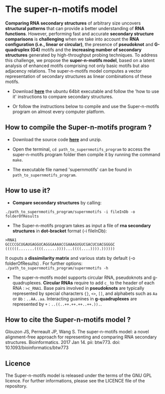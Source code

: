 # The super-n-motifs model #

**Comparing RNA secondary structures** of arbitrary size uncovers **structural patterns** that can provide a better understanding of **RNA functions**. However, performing fast and accurate **secondary structure comparisons** is **challenging** when we take into account the **RNA configuration (i.e., linear or circular)**, the presence of **pseudoknot** and **G-quadruplex (G4)** motifs and the **increasing number of secondary structures** generated by high-throughput probing techniques. To address this challenge, we propose the **super-n-motifs model**, based on a latent analysis of enhanced motifs comprising not only basic motifs but also adjacency relations. The super-n-motifs model computes a vector representation of secondary structures as linear combinations of these motifs.

* Download **[here](https://github.com/jpsglouzon/supernmotifs/releases)** the ubuntu 64bit executable and follow the 'how to use it' instructions to compare secondary structures. 

* Or follow the instructions below to compile and use the Super-n-motifs program on almost every computer platform.

## How to compile the Super-n-motifs program ? ##

* Download the source code **[here](https://github.com/jpsglouzon/supernmotifs/zipball/master)** and unzip.

* Open the terminal, `cd path_to_supernmotifs_program` to access the super-n-motifs program folder then compile it by running the command `make`.

* The executable file named 'supernmotifs' can be found in `path_to_supernmotifs_program`.

## How to use it? ##

* **Compare secondary structures** by calling: 
```
./path_to_supernmotifs_program/supernmotifs -i fileInDb -o folderOfResults
```

* The Super-n-motifs program takes as input a file of **rna secondary structures** in **dot-bracket** format (-i fileInDb):
```
>RNA1
GCCCCGCUGAUGAGGUCAGGGAAAACCGAAAGUGUCGACUCUACGGGGC
((((((.......((((......))))...((((....)))).))))))
```
It ouputs a **dissimilarity matrix** and various stats by default (-o folderOfResults) .
For further options: `./path_to_supernmotifs_program/supernmotifs -h`

* The super-n-motifs model supports circular RNA, pseudoknots and g-quadruplexes. **Circular RNAs** require to add `c_` to the header of each RNA :  `>c_RNA1`. Base pairs involved in **pseudoknots** are typically represented by special characters `{}`, `<>`, `[]`, and alphabets such as `Aa` or `Bb` : `..AA..aa`. Interacting guanines in **g-quadruplexes** are represented by `+` : `..((..++.++.++..++.)).`.

## How to cite the Super-n-motifs model ? ##

Glouzon JS, Perreault JP, Wang S. The super-n-motifs model: a novel
alignment-free approach for representing and comparing RNA secondary structures. Bioinformatics. 2017 Jan 14. pii: btw773. doi: 10.1093/bioinformatics/btw773

## Licence ##

The Super-n-motifs model is released under the terms of the GNU GPL licence. For further informations, please see the LICENCE file of the repository.


